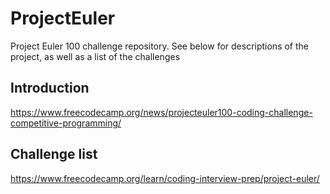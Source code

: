 # ProjectEuler
Project Euler 100 challenge repository. See below for descriptions of the project, as well as a list of the challenges

## Introduction
https://www.freecodecamp.org/news/projecteuler100-coding-challenge-competitive-programming/

## Challenge list
https://www.freecodecamp.org/learn/coding-interview-prep/project-euler/

